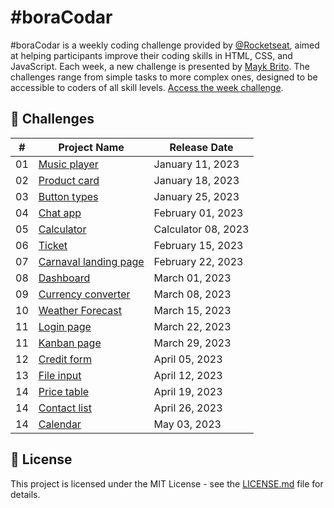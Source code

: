 # #boraCodar
#boraCodar is a weekly coding challenge provided by [@Rocketseat](https://www.rocketseat.com.br/), aimed at helping participants improve their coding skills in HTML, CSS, and JavaScript. Each week, a new challenge is presented by [Mayk Brito](https://github.com/maykbrito). The challenges range from simple tasks to more complex ones, designed to be accessible to coders of all skill levels. [Access the week challenge](https://www.rocketseat.com.br/boracodar).

## 🚀 Challenges

| # | Project Name | Release Date |
| - | ------------ | ------------ |
| 01 | [Music player](https://github.com/bw3sley/bora-codar/tree/main/music-player) | January 11, 2023 |
| 02 | [Product card](https://github.com/bw3sley/bora-codar/tree/main/product-card) | January 18, 2023 |
| 03 | [Button types](https://github.com/bw3sley/bora-codar/tree/main/button-types) | January 25, 2023 |
| 04 | [Chat app](https://github.com/bw3sley/bora-codar/tree/main/chat-app) | February 01, 2023 |
| 05 | [Calculator](https://github.com/bw3sley/bora-codar/tree/main/calculator) | Calculator 08, 2023 |
| 06 | [Ticket](https://github.com/bw3sley/bora-codar/tree/main/ticket) | February 15, 2023 |
| 07 | [Carnaval landing page](https://github.com/bw3sley/bora-codar/tree/main/carnaval-landing-page) | February 22, 2023 |
| 08 | [Dashboard](https://github.com/bw3sley/bora-codar/tree/main/dashboard) | March 01, 2023 |
| 09 | [Currency converter](https://github.com/bw3sley/bora-codar/tree/main/currency-converter) | March 08, 2023 |
| 10 | [Weather Forecast](https://github.com/bw3sley/bora-codar/tree/main/weather-forecast) | March 15, 2023 |
| 11 | [Login page](https://github.com/bw3sley/bora-codar/tree/main/login-page) | March 22, 2023 |
| 11 | [Kanban page](https://github.com/bw3sley/bora-codar/tree/main/kanban-page) | March 29, 2023 |
| 12 | [Credit form](https://github.com/bw3sley/bora-codar/tree/main/credit-form) | April 05, 2023 |
| 13 | [File input](https://github.com/bw3sley/bora-codar/tree/main/file-input) | April 12, 2023 |
| 14 | [Price table](https://github.com/bw3sley/bora-codar/tree/main/price-table) | April 19, 2023 |
| 14 | [Contact list](https://github.com/bw3sley/bora-codar/tree/main/contact-list) | April 26, 2023 |
| 14 | [Calendar](https://github.com/bw3sley/bora-codar/tree/main/calendar) | May 03, 2023 |

## 📝 License

This project is licensed under the MIT License - see the [LICENSE.md](./LICENSE.md) file for details.
